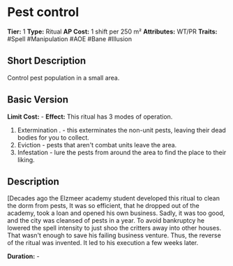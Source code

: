 # Pest control

**Tier:** 1
**Type:** Ritual
**AP Cost:** 1 shift per 250 m²
**Attributes:** WT/PR
**Traits:** #Spell #Manipulation #AOE #Bane #Illusion 

## Short Description
Control pest population in a small area.

## Basic Version
**Limit Cost:** -
**Effect:** This ritual has 3 modes of operation. 
1. Extermination . - this exterminates the non-unit pests, leaving their dead bodies for you to collect. 
2. Eviction - pests that aren't combat units leave the area. 
3. Infestation - lure the pests from around the area to find the place to their liking.

## Description
[Decades ago the Elzmeer academy student developed this ritual to clean the dorm from pests, It was so efficient, that he dropped out of the academy, took a loan and opened his own business. Sadly, it was too good, and the city was cleansed of pests in a year. To avoid bankruptcy he lowered the spell intensity to just shoo the critters away into other houses. That wasn't enough to save his failing business venture. Thus, the reverse of the ritual was invented. It led to his execution a few weeks later.

**Duration:** -